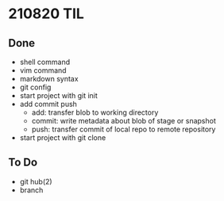 # 210820 TIL

## Done

- shell command
- vim command
- markdown syntax
- git config
- start project with git init
- add commit push
	- add: transfer blob to working directory
	- commit: write metadata about blob of stage or snapshot
	- push: transfer commit of local repo to remote repository
- start project with git clone

## To Do

- git hub(2)
- branch

